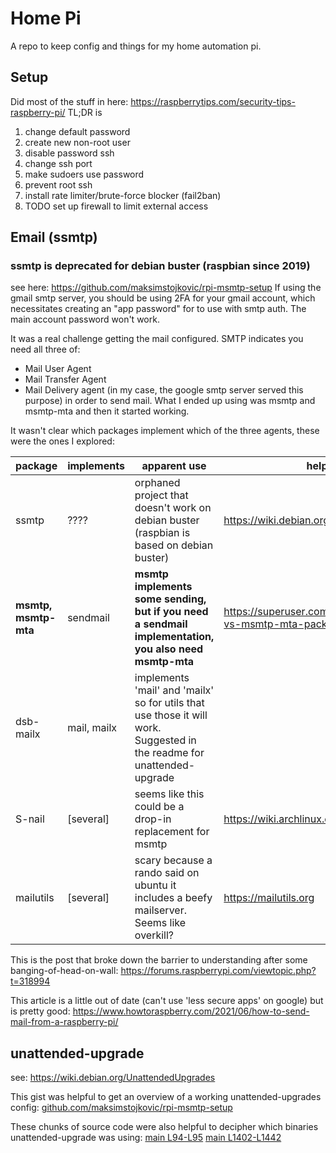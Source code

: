 # Home Pi

A repo to keep config and things for my home automation pi.

## Setup
Did most of the stuff in here:
https://raspberrytips.com/security-tips-raspberry-pi/
TL;DR is 
1. change default password
2. create new non-root user
3. disable password ssh
4. change ssh port
5. make sudoers use password
6. prevent root ssh
7. install rate limiter/brute-force blocker (fail2ban)
8. TODO set up firewall to limit external access

## Email (ssmtp)
### ssmtp is deprecated for debian buster (raspbian since 2019)
see here: https://github.com/maksimstojkovic/rpi-msmtp-setup
If using the gmail smtp server, you should be using 2FA for your gmail
account, which necessitates creating an "app password" for to use with
smtp auth. The main account password won't work.

It was a real challenge getting the mail configured. SMTP indicates you need
all three of: 
- Mail User Agent
- Mail Transfer Agent
- Mail Delivery agent (in my case, the google smtp server served this purpose)
in order to send mail. What I ended up using was msmtp and msmtp-mta and then it started working.

It wasn't clear which packages implement which of the three agents, these were
the ones I explored:

| package  | implements | apparent use | helpful resource |
| ------------- | ------------- | ------------ | ------------ |
| ssmtp |???? | orphaned project that doesn't work on debian buster (raspbian is based on debian buster) | https://wiki.debian.org/sSMTP |
| **msmtp, msmtp-mta** | sendmail | **msmtp implements some sending, but if you need a sendmail implementation, you also need msmtp-mta** | https://superuser.com/questions/1289550/msmtp-vs-msmtp-mta-package-which-one-to-choose |
| dsb-mailx | mail, mailx | implements 'mail' and 'mailx' so for utils that use those it will work. Suggested in the readme for unattended-upgrade | |
| S-nail | [several] |seems like this could be a drop-in replacement for msmtp | https://wiki.archlinux.org/title/S-nail |
| mailutils | [several] | scary because a rando said on ubuntu it includes a beefy mailserver. Seems like overkill? | https://mailutils.org |

This is the post that broke down the barrier to understanding after some 
banging-of-head-on-wall: https://forums.raspberrypi.com/viewtopic.php?t=318994

This article is a little out of date (can't use 'less secure apps' on google)
but is pretty good: https://www.howtoraspberry.com/2021/06/how-to-send-mail-from-a-raspberry-pi/


## unattended-upgrade
see: https://wiki.debian.org/UnattendedUpgrades

This gist was helpful to get an overview of a working unattended-upgrades
config: [github.com/maksimstojkovic/rpi-msmtp-setup](https://github.com/maksimstojkovic/rpi-msmtp-setup)

These chunks of source code were also helpful to decipher which binaries
unattended-upgrade was using:
[main L94-L95](https://github.com/mvo5/unattended-upgrades/blob/8c62c05444ed505c2ca96a8092ee6be027033af3/unattended-upgrade#L94-L95)
[main L1402-L1442](https://github.com/mvo5/unattended-upgrades/blob/8c62c05444ed505c2ca96a8092ee6be027033af3/unattended-upgrade#L1402-L1442)

